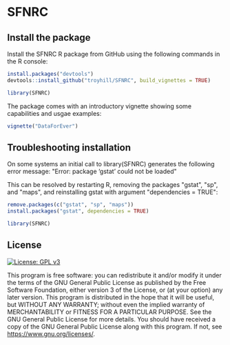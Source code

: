 # SFNRC


## Install the package

Install the SFNRC R package from GitHub using the following commands in the R console:

```r
install.packages("devtools")
devtools::install_github("troyhill/SFNRC", build_vignettes = TRUE)

library(SFNRC)
```

The package comes with an introductory vignette showing some capabilities and usgae examples:

```r
vignette("DataForEver")
```



## Troubleshooting installation

On some systems an initial call to library(SFNRC) generates the following error message: "Error: package ‘gstat’ could not be loaded"

This can be resolved by restarting R, removing the packages "gstat", "sp", and "maps", and reinstalling gstat with argument "dependencies = TRUE":

```r
remove.packages(c("gstat", "sp", "maps"))
install.packages("gstat", dependencies = TRUE)

library(SFNRC)
```



## License

[![License: GPL v3](https://img.shields.io/badge/License-GPL%20v3-blue.svg)](https://www.gnu.org/licenses/gpl-3.0)

This program is free software: you can redistribute it and/or modify it under the terms of the GNU General Public License as published by the Free Software Foundation, either version 3 of the License, or (at your option) any later version. This program is distributed in the hope that it will be useful, but WITHOUT ANY WARRANTY; without even the implied warranty of MERCHANTABILITY or FITNESS FOR A PARTICULAR PURPOSE.  See the GNU General Public License for more details. You should have received a copy of the GNU General Public License along with this program.  If not, see <https://www.gnu.org/licenses/>.
